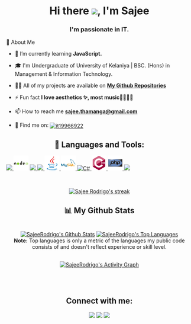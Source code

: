 
<h1 align="center">Hi there <img src="https://raw.githubusercontent.com/MartinHeinz/MartinHeinz/master/wave.gif" width="30px">, I'm Sajee</h1>

<h3 align="center">I'm passionate in IT.</h3

## 🙋‍ About Me

- 🌱 I’m currently learning **JavaScript.**

- 🎓 I'm Undergraduate of University of Kelaniya | BSC. (Hons) in Management & Information Technology.

- 👨‍💻 All of my projects are available on **[My Github Repositories](https://github.com/SajeeRodrigo)**

- ⚡ Fun fact **I love aesthetics ✨, most music🎼🎶🎵🎼**
  
- 📫 How to reach me **sajee.thamanga@gmail.com**
  
- 📲 Find me on:
<a href="https://www.hackerrank.com/sajee_thamanga" target="_blank"><img align="center" src="https://raw.githubusercontent.com/rahuldkjain/github-profile-readme-generator/master/src/images/icons/Social/hackerrank.svg" alt="it19966922" height="30" width="40" /></a>


<div align="center">

## 🚀 Languages and Tools:

<p align="left"> 
    <a href="https://developer.mozilla.org/en-US/docs/Web/JavaScript" target="_blank"> <img src="https://img.icons8.com/color/48/000000/javascript.png"/> </a> 
     <a href="https://nodejs.org" target="_blank"> <img src="https://raw.githubusercontent.com/devicons/devicon/master/icons/nodejs/nodejs-original-wordmark.svg" alt="nodejs" width="40" height="40"/></a>
    <a href="https://www.w3.org/html/" target="_blank"> <img src="https://img.icons8.com/color/48/000000/html-5.png"/> </a> 
    <a href="https://www.w3schools.com/css/" target="_blank"> <img src="https://img.icons8.com/color/48/000000/css3.png"/> </a> 
     <a href="https://www.java.com" target="_blank"> <img src="https://raw.githubusercontent.com/devicons/devicon/master/icons/java/java-original.svg" alt="java" width="40" height="40"/> </a>   
       <a href="https://www.mysql.com/" target="_blank"> <img src="https://raw.githubusercontent.com/devicons/devicon/master/icons/mysql/mysql-original-wordmark.svg" alt="mysql" width="40" height=40"/> </a> 
         <a href="https://docs.microsoft.com/en-us/dotnet/csharp/" target="_blank"> <img src="https://e7.pngegg.com/pngimages/520/669/png-clipart-c-logo-c-programming-language-computer-icons-computer-programming-programming-miscellaneous-blue-thumbnail.png" alt="C#" width="40" height="40"/> </a> 
           <a href="https://www.w3schools.com/cpp/" target="_blank"> <img src="https://raw.githubusercontent.com/devicons/devicon/master/icons/cplusplus/cplusplus-original.svg" alt="cplusplus" width="40" height="40"/> </a>
<a href="https://www.php.net" target="_blank"> <img src="https://raw.githubusercontent.com/devicons/devicon/master/icons/php/php-original.svg" alt="php" width="40" height="40"/>
  </a>
     <a href="https://www.cprogramming.com/" target="_blank"> <img src="https://img.icons8.com/fluency/48/000000/laravel.png"/> </a> 
 </p>

<br/>

<p align="center">
    <a href="https://github.com/SajeeRodrigo/github-readme-streak-stats">
        <img title="🔥 Get streak stats for your profile at git.io/streak-stats" alt="Sajee Rodrigo's streak" src="https://github-readme-streak-stats.herokuapp.com/?user=SajeeRodrigo&theme=black-ice&hide_border=true&stroke=0000&background=060A0CD0"/>
    </a>
</p>

## 📊 My Github Stats

  <br/>
    <a href="https://github.com/SajeeRodrigo/github-readme-stats"><img alt="SajeeRodrigo's Github Stats" src="https://github-readme-stats.vercel.app/api?username=SajeeRodrigo&show_icons=true&count_private=true&theme=react&hide_border=true&bg_color=0D1117" /></a>
  <a href="https://github.com/SajeeRodrigo/github-readme-stats"><img alt="SajeeRodrigo's Top Languages" src="https://github-readme-stats.vercel.app/api/top-langs/?username=SajeeRodrigo&langs_count=8&count_private=true&layout=compact&theme=react&hide_border=true&bg_color=0D1117" /></a>
  <br/>
  <b>Note:</b> Top languages is only a metric of the languages my public code consists of and doesn't reflect experience or skill level.


<br/>
    

<br/>

<a href="https://github.com/SajeeRodrigo/github-readme-activity-graph"><img alt="SajeeRodrigo's Activity Graph" src="https://activity-graph.herokuapp.com/graph?username=SajeeRodrigo&bg_color=0D1117&color=5BCDEC&line=5BCDEC&point=FFFFFF&hide_border=true" /></a>

<br/>
<br/>

## Connect with me:
<p align="left">


<a href = ""><img src="https://img.icons8.com/fluent/48/000000/twitter.png"/></a>
<a href = " "><img src="https://img.icons8.com/fluent/48/000000/instagram-new.png"/></a>
<a href="https://www.linkedin.com/in/sajeerodrigo/" target="_blank"><img src="https://img.icons8.com/fluent/48/000000/linkedin.png" /></a>

</p>

